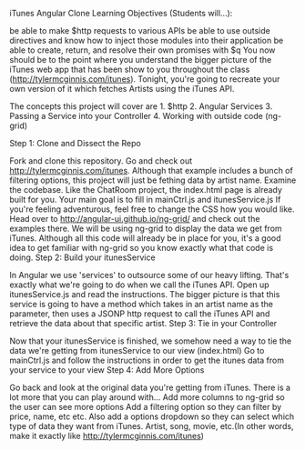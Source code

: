 iTunes Angular Clone
Learning Objectives (Students will…):

be able to make $http requests to various APIs
be able to use outside directives and know how to inject those modules into their application
be able to create, return, and resolve their own promises with $q
You now should be to the point where you understand the bigger picture of the iTunes web app that has been show to you throughout the class (http://tylermcginnis.com/itunes). Tonight, you're going to recreate your own version of it which fetches Artists using the iTunes API.

The concepts this project will cover are 1. $http 2. Angular Services 3. Passing a Service into your Controller 4. Working with outside code (ng-grid)

Step 1: Clone and Dissect the Repo

Fork and clone this repository.
Go and check out http://tylermcginnis.com/itunes. Although that example includes a bunch of filtering options, this project will just be fething data by artist name.
Examine the codebase. Like the ChatRoom project, the index.html page is already built for you. Your main goal is to fill in mainCtrl.js and itunesService.js
If you're feeling adventurous, feel free to change the CSS how you would like.
Head over to http://angular-ui.github.io/ng-grid/ and check out the examples there. We will be using ng-grid to display the data we get from iTunes. Although all this code will already be in place for you, it's a good idea to get familiar with ng-grid so you know exactly what that code is doing.
Step 2: Build your itunesService

In Angular we use 'services' to outsource some of our heavy lifting. That's exactly what we're going to do when we call the iTunes API.
Open up itunesService.js and read the instructions. The bigger picture is that this service is going to have a method which takes in an artist name as the parameter, then uses a JSONP http request to call the iTunes API and retrieve the data about that specific artist.
Step 3: Tie in your Controller

Now that your itunesService is finished, we somehow need a way to tie the data we're getting from itunesService to our view (index.html)
Go to mainCtrl.js and follow the instructions in order to get the itunes data from your service to your view
Step 4: Add More Options

Go back and look at the original data you're getting from iTunes. There is a lot more that you can play around with...
Add more columns to ng-grid so the user can see more options
Add a filtering option so they can filter by price, name, etc etc.
Also add a options dropdown so they can select which type of data they want from iTunes. Artist, song, movie, etc.(In other words, make it exactly like http://tylermcginnis.com/itunes)